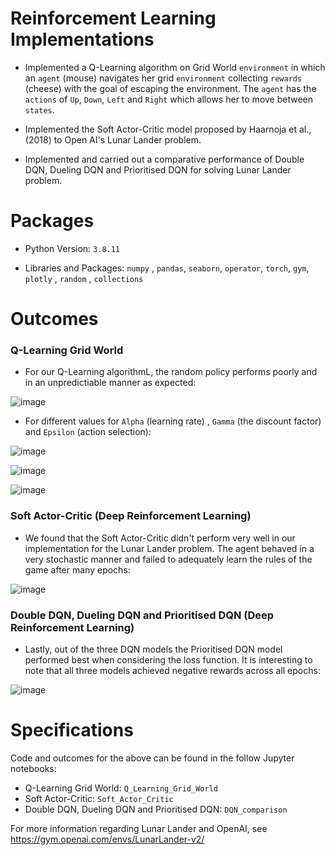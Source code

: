 # Reinforcement Learning Implementations

- Implemented a Q-Learning algorithm on Grid World `environment` in which an `agent` (mouse) navigates her grid `environment` collecting `rewards` (cheese) with the goal of escaping the environment. The `agent` has the `actions` of `Up`, `Down`, `Left` and `Right` which allows her to move between `states`.

- Implemented the Soft Actor-Critic model proposed by Haarnoja et al., (2018) to Open AI's Lunar Lander problem. 

- Implemented and carried out a comparative performance of Double DQN, Dueling DQN and Prioritised DQN for solving Lunar Lander problem.


# Packages

- Python Version: `3.8.11`

- Libraries and Packages: `numpy` , `pandas`, `seaborn`, `operator`, `torch`, `gym`, `plotly` , `random` , `collections`


# Outcomes

### Q-Learning Grid World
- For our Q-Learning algorithmL, the random policy performs poorly and in an unpredictiable manner as expected:

![image](https://user-images.githubusercontent.com/65977822/133047100-c089c6b4-6419-4a93-a554-0167eae4cc2e.png)

- For different values for `Alpha` (learning rate) , `Gamma` (the discount factor) and `Epsilon` (action selection):

![image](https://user-images.githubusercontent.com/65977822/133047853-590b76fc-7a66-4d66-91fd-3acaac5cecf7.png)

![image](https://user-images.githubusercontent.com/65977822/133047888-d16d1071-d568-441a-94be-682f21bb7f69.png)

![image](https://user-images.githubusercontent.com/65977822/133047913-d4b19aea-b5f8-4b51-a72c-03f529ff2daf.png)


### Soft Actor-Critic (Deep Reinforcement Learning)

- We found that the Soft Actor-Critic didn't perform very well in our implementation for the Lunar Lander problem. The agent behaved in a very stochastic manner and failed to adequately learn the rules of the game after many epochs:

![image](https://user-images.githubusercontent.com/65977822/133048289-63ee4bcb-50cc-426a-9f45-4f96dc821cab.png)


### Double DQN, Dueling DQN and Prioritised DQN (Deep Reinforcement Learning)

- Lastly, out of the three DQN models the Prioritised DQN model performed best when considering the loss function. It is interesting to note that all three models achieved negative rewards across all epochs:

![image](https://user-images.githubusercontent.com/65977822/133049123-00f0fc3e-6426-4eeb-88f4-a2d49d3223a3.png)

# Specifications

Code and outcomes for the above can be found in the follow Jupyter notebooks:

- Q-Learning Grid World: `Q_Learning_Grid_World`
- Soft Actor-Critic: `Soft_Actor_Critic`
- Double DQN, Dueling DQN and Prioritised DQN: `DQN_comparison`

For more information regarding Lunar Lander and OpenAI, see https://gym.openai.com/envs/LunarLander-v2/
